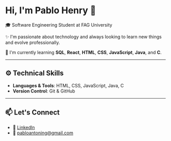 # Hi, I'm Pablo Henry 👋

🎓 Software Engineering Student at FAG University

✨ I'm passionate about technology and always looking to learn new things and evolve professionally.

🌱 I'm currently learning **SQL**, **React**, **HTML**, **CSS**, **JavaScript**, **Java**, and **C**.

---

## ⚙️ Technical Skills

- **Languages & Tools**: HTML, CSS, JavaScript, Java, C
- **Version Control**: Git & GitHub

---

## 📫 Let's Connect

- 🔗 [LinkedIn](https://www.linkedin.com/in/pablohenrygg/)
- 📧 pabloantoning@gmail.com

